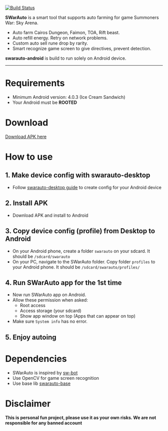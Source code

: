 [![Build Status](https://travis-ci.org/swarauto/swarauto-android.svg?branch=master)](https://travis-ci.org/swarauto/swarauto-android)

**SWarAuto** is a smart tool that supports auto farming for game Summoners War: Sky Arena.
  - Auto farm Cairos Dungeon, Faimon, TOA, Rift beast.
  - Auto refill energy. Retry on network problems.
  - Custom auto sell rune drop by rarity.
  - Smart recognize game screen to give directives, prevent detection.

**swarauto-android** is build to run solely on Android device.

---

# Requirements
  - Minimum Android version: 4.0.3 (Ice Cream Sandwich)
  - Your Android must be **ROOTED**

# Download
[Download APK here](https://github.com/swarauto/swarauto-android/releases)

# How to use

## 1. Make device config with swarauto-desktop
  - Follow [swarauto-desktop guide](https://github.com/swarauto/swarauto-desktop) to create config for your Android device

## 2. Install APK
  - Download APK and install to Android

## 3. Copy device config (profile) from Desktop to Android
  - On your Android phone, create a folder `swarauto` on your sdcard. It should be `/sdcard/swarauto`
  - On your PC, navigate to the SWarAuto folder. Copy folder `profiles` to your Android phone. It should be `/sdcard/swarauto/profiles/`

## 4. Run SWarAuto app for the 1st time
  - Now run SWarAuto app on Android.
  - Allow these permission when asked:
    - Root access
    - Access storage (your sdcard)
    - Show app window on top (Apps that can appear on top)
  - Make sure `System info` has no error.

## 5. Enjoy autoing

# Dependencies
  - SWarAuto is inspired by [sw-bot](https://github.com/justindannguyen/sw-bot)
  - Use OpenCV for game screen recognition
  - Use base lib [swarauto-base](https://github.com/swarauto/swarauto-base)

# Disclaimer
**This is personal fun project, please use it as your own risks. We are not responsible for any banned account**
